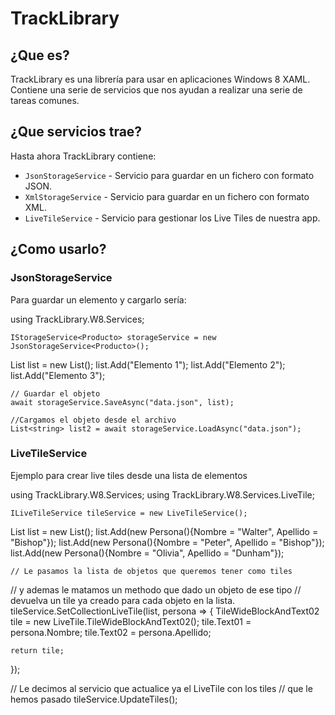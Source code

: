 # TrackLibrary

## ¿Que es?

TrackLibrary es una librería para usar en aplicaciones Windows 8 XAML. Contiene una serie de servicios que nos ayudan a realizar una serie de tareas comunes.

## ¿Que servicios trae?
Hasta ahora TrackLibrary contiene:

* `JsonStorageService` - Servicio para guardar en un fichero con formato JSON.
* `XmlStorageService` - Servicio para guardar en un fichero con formato XML.
* `LiveTileService` - Servicio para gestionar los Live Tiles de nuestra app.

## ¿Como usarlo?

### JsonStorageService
Para guardar un elemento y cargarlo sería:

  using TrackLibrary.W8.Services;
	
	IStorageService<Producto> storageService = new JsonStorageService<Producto>();
  List<string> list = new List<string>();
  list.Add("Elemento 1");
  list.Add("Elemento 2");
  list.Add("Elemento 3");
	
	// Guardar el objeto
	await storageService.SaveAsync("data.json", list);
	
	//Cargamos el objeto desde el archivo
	List<string> list2 = await storageService.LoadAsync("data.json");

### LiveTileService
Ejemplo para crear live tiles desde una lista de elementos

  using TrackLibrary.W8.Services;
  using TrackLibrary.W8.Services.LiveTile;
  
	ILiveTileService tileService = new LiveTileService();
  List<Persona> list = new List<Persona>();
  list.Add(new Persona(){Nombre = "Walter", Apellido = "Bishop"});
  list.Add(new Persona(){Nombre = "Peter", Apellido = "Bishop"});
  list.Add(new Persona(){Nombre = "Olivia", Apellido = "Dunham"});
	
	// Le pasamos la lista de objetos que queremos tener como tiles
  // y ademas le matamos un methodo que dado un objeto de ese tipo
  // devuelva un tile ya creado para cada objeto en la lista.
	tileService.SetCollectionLiveTile<Persona>(list, persona =>
  {
    TileWideBlockAndText02 tile = new LiveTile.TileWideBlockAndText02();
    tile.Text01 = persona.Nombre;
    tile.Text02 = persona.Apellido;
    
    return tile;
  });
  
  // Le decimos al servicio que actualice ya el LiveTile con los tiles
  // que le hemos pasado
  tileService.UpdateTiles();
